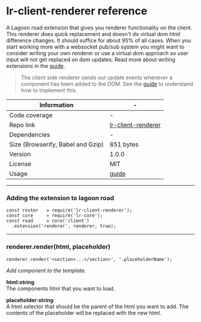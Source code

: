 # lr-client-renderer reference

A Lagoon road extension that gives you renderer functionality on the client. This renderer does quick replacement and doesn't do virtual dom html difference changes. It should suffice for about 95% of all cases. When you start working more with a websocket pub/sub system you might want to consider writing your own renderer or use a virtual dom approach so user input will not get replaced on dom updates. Read more about writing extensions in the [guide](https://lagoonroad.com/guide).

> The client side renderer sends out update events whenever a component has been added to the DOM. See the [guide](https://lagoonroad.com/guide/working-with-dom-events) to understand how to implement this.

| Information | - |
| ----------- | - |
| Code coverage | - |
| Repo link | [lr-client-renderer](https://github.com/lagoon-road/lr-client-renderer) |
| Dependencies | - |
| Size (Browserify, Babel and Gzip)| 851 bytes |
| Version | 1.0.0 |
| License | MIT |
| Usage | [guide](https://lagoonroad.com/guide) |

---

### Adding the extension to lagoon road

```
const router   = require('lr-client-renderer');
const core     = require('lr-core');
const road     = core('client')
  .extension('renderer', renderer, true);
```

---

### renderer.render(html, placeholder)
```
renderer.render('<section>...</section>', '.placeholderName');
```

_Add component to the template._

**html:string**  
The components html that you want to load.

**placeholder:string**  
A html selector that should be the parent of the html you want to add. The contents of the placeholder will be replaced with the new html.
